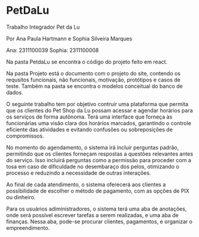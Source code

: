 # PetDaLu

Trabalho Integrador Pet da Lu

Por Ana Paula Hartmann e Sophia Silveira Marques

Ana: 2311100039 Sophia: 2311100008

Na pasta PetdaLu se encontra o código do projeto feito em react.

Na pasta Projeto está o documento com o projeto do site, contendo os requsitos funcionais, não funcionais, motivação, protótipos e casos de teste. Também na pasta se encontra o modelos conceitual do banco de dados.

O seguinte trabalho tem por objetivo contruir uma plataforma que permita que os clientes do Pet Shop da Lu possam acessar e agendar horários para os serviços de forma autônoma. Terá uma interface que forneça às funcionárias uma visão clara dos horários marcados, garantindo o controle eficiente das atividades e evitando confusões ou sobreposições de compromissos.

No momento do agendamento, o sistema irá incluir perguntas padrão, permitindo que os clientes forneçam respostas a questões relevantes antes do serviço. Isso incluirá perguntas como a permissão para proceder com a tosa em caso de dificuldade no desembaraço dos pelos, otimizando o processo e reduzindo a necessidade de outras interações.

Ao final de cada atendimento, o sistema oferecerá aos clientes a possibilidade de escolher o método de pagamento, com as opções de PIX ou dinheiro.

Para os usuários adiministradores, o sistema terá uma aba de anotações, onde será possível escrever tarefas a serem realizadas, e uma aba de finanças. Nessa aba, pode-se procurar clientes, pagamentos, e organizar o empreendimento.

